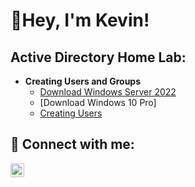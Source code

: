 <h1>👋Hey, I'm Kevin!</h1>

<h2>Active Directory Home Lab:</h2>

- <b>Creating Users and Groups</b>
  - [Download Windows Server 2022]()
  - [Download Windows 10 Pro]
  - [Creating Users](https://github.com/Kevin-ex/Active-Directory-Home-Lab/blame/main/README.md)


<h2> 🤳 Connect with me:</h2>

[<img align="left" alt="JoshMadakor | LinkedIn" width="22px" src="https://cdn.jsdelivr.net/npm/simple-icons@v3/icons/linkedin.svg" />][linkedin]


[linkedin]: www.linkedin.com/in/kevinromero7327

<!--
**Kevin-ex/Kevin-ex** is a ✨ _special_ ✨ repository because its `README.md` (this file) appears on your GitHub profile.

Here are some ideas to get you started:

- 🔭 I’m currently working on ...
- 🌱 I’m currently learning ...
- 👯 I’m looking to collaborate on ...
- 🤔 I’m looking for help with ...
- 💬 Ask me about ...
- 📫 How to reach me: ...
- 😄 Pronouns: ...
- ⚡ Fun fact: ...
-->
